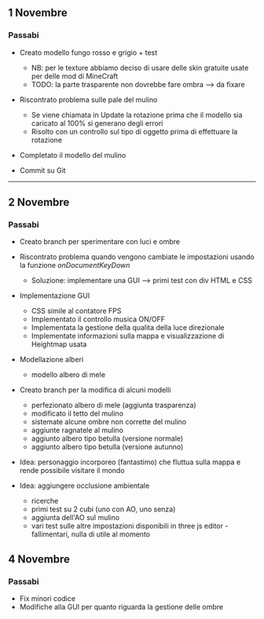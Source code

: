 ## 1 Novembre

### Passabi

- Creato modello fungo rosso e grigio + test
  - NB: per le texture abbiamo deciso di usare delle skin gratuite usate per delle mod di MineCraft 
  - TODO: la parte trasparente non dovrebbe fare ombra --> da fixare

- Riscontrato problema sulle pale del mulino
  - Se viene chiamata in Update la rotazione prima che il modello sia caricato al 100% si generano degli errori
  - Risolto con un controllo sul tipo di oggetto prima di effettuare la rotazione

- Completato il modello del mulino
- Commit su Git

---

## 2 Novembre

### Passabi

- Creato branch per sperimentare con luci e ombre
- Riscontrato problema quando vengono cambiate le impostazioni usando la funzione *onDocumentKeyDown*
  - Soluzione: implementare una GUI --> primi test con div HTML e CSS

- Implementazione GUI
  - CSS simile al contatore FPS
  - Implementato il controllo musica ON/OFF
  - Implementata la gestione della qualita della luce direzionale
  - Implementate informazioni sulla mappa e visualizzazione di Heightmap usata
  
- Modellazione alberi
  - modello albero di mele

- Creato branch per la modifica di alcuni modelli
  - perfezionato albero di mele (aggiunta trasparenza)
  - modificato il tetto del mulino
  - sistemate alcune ombre non corrette del mulino
  - aggiunte ragnatele al mulino
  - aggiunto albero tipo betulla (versione normale)
  - aggiunto albero tipo betulla (versione autunno)

- Idea: personaggio incorporeo (fantastimo) che fluttua sulla mappa e rende possibile visitare il mondo

- Idea: aggiungere occlusione ambientale
  - ricerche
  - primi test su 2 cubi (uno con AO, uno senza)
  - aggiunta dell'AO sul mulino
  - vari test sulle altre impostazioni disponibili in three js editor - fallimentari, nulla di utile al momento

## 4 Novembre

### Passabi

- Fix minori codice
- Modifiche alla GUI per quanto riguarda la gestione delle ombre
